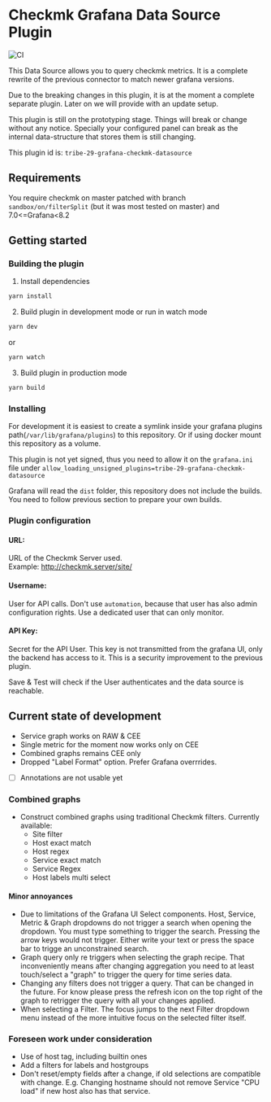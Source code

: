 # Checkmk Grafana Data Source Plugin

![CI](https://github.com/tribe29/grafana-checkmk-datasource/actions/workflows/node.js.yml/badge.svg)

This Data Source allows you to query checkmk metrics. It is a complete rewrite
of the previous connector to match newer grafana versions.

Due to the breaking changes in this plugin, it is at the moment a complete
separate plugin. Later on we will provide with an update setup.

This plugin is still on the prototyping stage. Things will break or change
without any notice. Specially your configured panel can break as the internal
data-structure that stores them is still changing.

This plugin id is: `tribe-29-grafana-checkmk-datasource`

## Requirements

You require checkmk on master patched with branch `sandbox/on/filterSplit` (but it was most tested on master) and 7.0<=Grafana<8.2

## Getting started

### Building the plugin

1. Install dependencies

```BASH
yarn install
```

2. Build plugin in development mode or run in watch mode

```BASH
yarn dev
```

or

```BASH
yarn watch
```

3. Build plugin in production mode

```BASH
yarn build
```

### Installing

For development it is easiest to create a symlink inside your grafana plugins
path(`/var/lib/grafana/plugins`) to this repository. Or if using docker mount
this repository as a volume.

This plugin is not yet signed, thus you need to allow it on the `grafana.ini` file under
`allow_loading_unsigned_plugins=tribe-29-grafana-checkmk-datasource`

Grafana will read the `dist` folder, this repository does not include the
builds. You need to follow previous section to prepare your own builds.

### Plugin configuration

#### URL:

URL of the Checkmk Server used.\
Example: http://checkmk.server/site/

#### Username:

User for API calls. Don't use `automation`, because that user has also
admin configuration rights. Use a dedicated user that can only monitor.

#### API Key:

Secret for the API User. This key is not transmitted from the grafana UI, only
the backend has access to it. This is a security improvement to the previous
plugin.

Save & Test will check if the User authenticates and the data source is
reachable.

## Current state of development

- Service graph works on RAW & CEE
- Single metric for the moment now works only on CEE
- Combined graphs remains CEE only
- Dropped "Label Format" option. Prefer Grafana overrrides.
- [ ] Annotations are not usable yet

### Combined graphs

- Construct combined graphs using traditional Checkmk filters. Currently available:
  - Site filter
  - Host exact match
  - Host regex
  - Service exact match
  - Service Regex
  - Host labels multi select

#### Minor annoyances

- Due to limitations of the Grafana UI Select components. Host, Service, Metric
  & Graph dropdowns do not trigger a search when opening the dropdown. You must
  type something to trigger the search. Pressing the arrow keys would not
  trigger. Either write your text or press the space bar to trigge an
  unconstrained search.
- Graph query only re triggers when selecting the graph recipe. That
  inconveniently means after changing aggregation you need to at least
  touch/select a "graph" to trigger the query for time series data.
- Changing any filters does not trigger a query. That can be changed in the
  future. For know please press the refresh icon on the top right of the graph
  to retrigger the query with all your changes applied.
- When selecting a Filter. The focus jumps to the next Filter dropdown menu
  instead of the more intuitive focus on the selected filter itself.

### Foreseen work under consideration

- Use of host tag, including builtin ones
- Add a filters for labels and hostgroups
- Don't reset/empty fields after a change, if old selections are compatible with
  change. E.g. Changing hostname should not remove Service "CPU load" if new
  host also has that service.

